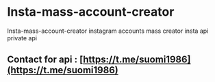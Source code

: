 # Insta-mass-account-creator
Insta-mass-account-creator instagram accounts mass creator insta api private api 


## Contact for api : [https://t.me/suomi1986](https://t.me/suomi1986)
